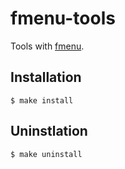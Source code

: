 # fmenu-tools

Tools with [fmenu](https://github.com/ijyo/fmenu).

## Installation

```shell
$ make install
```

## Uninstlation

```shell
$ make uninstall
```

